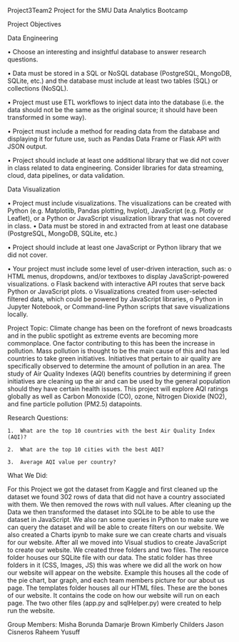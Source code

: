 Project3Team2 Project for the SMU Data Analytics Bootcamp

Project Objectives

Data Engineering	

•	Choose an interesting and insightful database to answer research questions.

•	Data must be stored in a SQL or NoSQL database (PostgreSQL, MongoDB, SQLite, etc.) and the database must include at least two tables (SQL) or collections (NoSQL).

•	Project must use ETL workflows to inject data into the database (i.e. the data should not be the same as the original source; it should have been transformed in some way).

•	Project must include a method for reading data from the database and displaying it for future use, such as Pandas Data Frame or Flask API with JSON output.

•	Project should include at least one additional library that we did not cover in class related to data engineering. Consider libraries for data streaming, cloud, data pipelines, or data validation.

Data Visualization

•	Project must include visualizations. The visualizations can be created with Python (e.g. Matplotlib, Pandas plotting, hvplot), JavaScript (e.g. Plotly or Leaflet), or a Python or JavaScript visualization library that was not covered in class. 
•	Data must be stored in and extracted from at least one database (PostgreSQL, MongoDB, SQLite, etc.)

•	Project should include at least one JavaScript or Python library that we did not cover.

•	Your project must include some level of user-driven interaction, such as:
	o	HTML menus, dropdowns, and/or textboxes to display JavaScript-powered 			visualizations.
	o	Flask backend with interactive API routes that serve back Python or 			JavaScript plots.
	o	Visualizations created from user-selected filtered data, which could be 		powered by JavaScript libraries, 
	o	Python in Jupyter Notebook, or Command-line Python scripts that save 			visualizations locally. 


Project Topic: Climate change has been on the forefront of news broadcasts and in the public spotlight as extreme events are becoming more commonplace. One factor contributing to this has been the increase in pollution. Mass pollution is thought to be the main cause of this and has led countries to take green initiatives. Initiatives that pertain to air quality are specifically observed to determine the amount of pollution in an area. The study of Air Quality Indexes (AQI) benefits 
countries by determining if green initiatives are cleaning up the air and can be used by the general population should they have certain health issues. This project will explore AQI ratings globally as well as Carbon Monoxide (CO), ozone, Nitrogen Dioxide (NO2), and fine particle pollution (PM2.5) datapoints.

Research Questions:

	1.	What are the top 10 countries with the best Air Quality Index (AQI)?

	2.	What are the top 10 cities with the best AQI?

	3.	Average AQI value per country? 

What We Did:

For this Project we got the dataset from Kaggle and first cleaned up the dataset we found 302 rows of data that did not have a country associated with them. We then removed the rows with null values. After cleaning up the Data we then transformed the dataset into SQLite to be able to use the dataset in JavaScript. We also ran some queries in Python to make sure we can query the dataset and will be able to create filters on our website. We also created a Charts ipynb to make sure we can create charts and visuals for our website. After all we moved into Visual studios to create JavaScript to create our website. We created three folders and two files. The resource folder houses our SQLite file with our data. The static folder has three folders in it (CSS, Images, JS) this was where we did all the work on how our website will appear on the website. Example this houses all the code of the pie chart, bar graph, and each team members picture for our about us page. The templates folder houses all our HTML files. These are the bones of our website. It contains the code on how our website will run on each page. The two other files (app.py and sqlHelper.py) were created to help run the website.     


Group Members:
Misha Borunda
Damarje Brown 
Kimberly Childers
Jason Cisneros
Raheem Yusuff
